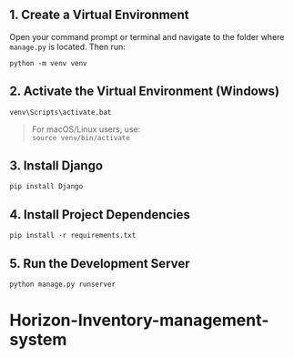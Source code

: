 
## 1. Create a Virtual Environment

Open your command prompt or terminal and navigate to the folder where `manage.py` is located. Then run:
```
python -m venv venv
```

## 2. Activate the Virtual Environment (Windows)

```
venv\Scripts\activate.bat
```

> For macOS/Linux users, use:  
> `source venv/bin/activate`

## 3. Install Django

```
pip install Django
```

## 4. Install Project Dependencies

```
pip install -r requirements.txt
```

## 5. Run the Development Server

```
python manage.py runserver
```

# Horizon-Inventory-management-system
